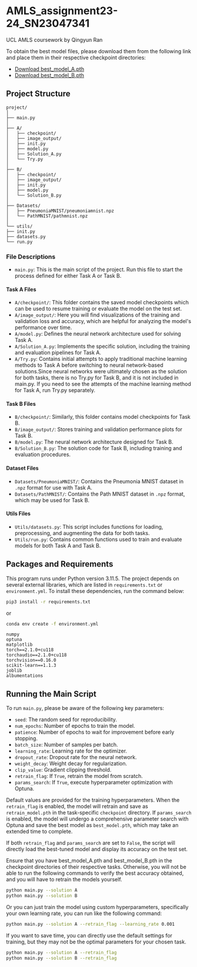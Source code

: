 # AMLS_assignment23-24_SN23047341

UCL AMLS coursework by Qingyun Ran

To obtain the best model files, please download them from the following link and place them in their respective checkpoint directories:
- [Download best_model_A.pth](https://liveuclac-my.sharepoint.com/:u:/g/personal/uceeqra_ucl_ac_uk/EUK-wT4TdBBBu7V2tzwXIqMBdJYZYqn_vV0n-szI4_FUsw?e=tBx0o6)
- [Download best_model_B.pth](https://liveuclac-my.sharepoint.com/:u:/g/personal/uceeqra_ucl_ac_uk/EWejm_369QNHmIITCG4qooUBNeqjsAzkswfgmZKJR1ZEJw?e=zpUfbV)


## Project Structure

```plaintext
project/
│
├── main.py     
│
├── A/
│   ├── checkpoint/     
│   ├── image_output/     
│   ├── init.py        
│   ├── model.py           
│   ├── Solution_A.py      
│   └── Try.py            
│
├── B/
│   ├── checkpoint/      
│   ├── image_output/     
│   ├── init.py       
│   ├── model.py          
│   └── Solution_B.py      
│
├── Datasets/
│   ├── PneumoniaMNIST/pneumoniamnist.npz   
│   └── PathMNIST/pathmnist.npz        
│
└── utils/
├── init.py     
├── datasets.py       
└── run.py            
```

### File Descriptions

- `main.py`: This is the main script of the project. Run this file to start the process defined for either Task A or
  Task B.

#### Task A Files

- `A/checkpoint/`: This folder contains the saved model checkpoints which can be used to resume training or evaluate the
  model on the test set.
- `A/image_output/`: Here you will find visualizations of the training and validation loss and accuracy, which are
  helpful for analyzing the model's performance over time.
- `A/model.py`: Defines the neural network architecture used for solving Task A.
- `A/Solution_A.py`: Implements the specific solution, including the training and evaluation pipelines for Task A.
- `A/Try.py`: Contains initial attempts to apply traditional machine learning methods to Task A before switching to
  neural network-based solutions.Since neural networks were ultimately chosen as the solution for both tasks, there is
  no Try.py for Task B, and it is not included in main.py. If you need to see the attempts of the machine learning method
  for Task A, run Try.py separately.

#### Task B Files

- `B/checkpoint/`: Similarly, this folder contains model checkpoints for Task B.
- `B/image_output/`: Stores training and validation performance plots for Task B.
- `B/model.py`: The neural network architecture designed for Task B.
- `B/Solution_B.py`: The solution code for Task B, including training and evaluation procedures.

#### Dataset Files

- `Datasets/PneumoniaMNIST/`: Contains the Pneumonia MNIST dataset in `.npz` format for use with Task A.
- `Datasets/PathMNIST/`: Contains the Path MNIST dataset in `.npz` format, which may be used for Task B.

#### Utils Files

- `Utils/datasets.py`: This script includes functions for loading, preprocessing, and augmenting the data for both
  tasks.
- `Utils/run.py`: Contains common functions used to train and evaluate models for both Task A and Task B.


## Packages and Requirements

This program runs under Python version 3.11.5.
The project depends on several external libraries, which are listed in `requirements.txt` or `environment.yml`. To install these dependencies, run the command below:

```sh
pip3 install -r requirements.txt
```
or
```sh
conda env create -f environment.yml
```
```plaintext
numpy
optuna
matplotlib
torch==2.1.0+cu118
torchaudio==2.1.0+cu118
torchvision==0.16.0
scikit-learn==1.1.3
joblib
albumentations
```

## Running the Main Script

To run `main.py`, please be aware of the following key parameters:

- `seed`: The random seed for reproducibility.
- `num_epochs`: Number of epochs to train the model.
- `patience`: Number of epochs to wait for improvement before early stopping.
- `batch_size`: Number of samples per batch.
- `learning_rate`: Learning rate for the optimizer.
- `dropout_rate`: Dropout rate for the neural network.
- `weight_decay`: Weight decay for regularization.
- `clip_value`: Gradient clipping threshold.
- `retrain_flag`: If `True`, retrain the model from scratch.
- `params_search`: If `True`, execute hyperparameter optimization with Optuna.

Default values are provided for the training hyperparameters. When the `retrain_flag` is enabled, the model will retrain and save as `retrain_model.pth` in the task-specific `checkpoint` directory. If `params_search` is enabled, the model will undergo a comprehensive parameter search with Optuna and save the best model as `best_model.pth`, which may take an extended time to complete.

If both `retrain_flag` and `params_search` are set to `False`, the script will directly load the best-tuned model and display its accuracy on the test set.

Ensure that you have best_model_A.pth and best_model_B.pth in the checkpoint directories of their respective tasks. Otherwise, you will not be able to run the following commands to verify the best accuracy obtained, and you will have to retrain the models yourself.
```sh
python main.py --solution A
python main.py --solution B
```
Or you can just train the model using custom hyperparameters, specifically your own learning rate, you can run like the following command:

```sh
python main.py --solution A --retrain_flag --learning_rate 0.001
```

If you want to save time, you can directly use the default settings for training, but they may not be the optimal parameters for your chosen task.
```sh
python main.py --solution A --retrain_flag
python main.py --solution B --retrain_flag
```
